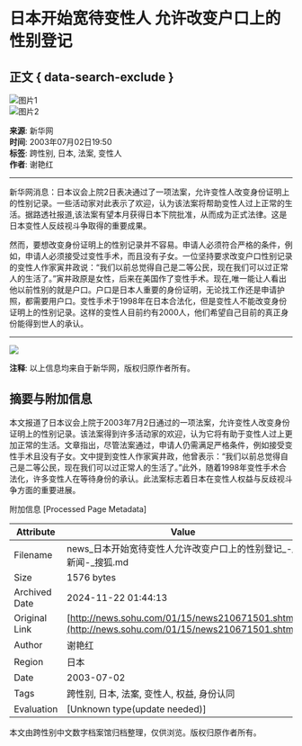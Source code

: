 # 日本开始宽待变性人 允许改变户口上的性别登记

## 正文 { data-search-exclude }


![图片1](https://news.sohu.com/sximages/1225011.gif)  
![图片2](https://news.sohu.com/sximages/1225010.gif)

**来源**: 新华网  
**时间**: 2003年07月02日19:50  
**标签**: 跨性别, 日本, 法案, 变性人  
**作者**: 谢艳红  

---

新华网消息：日本议会上院2日表决通过了一项法案，允许变性人改变身份证明上的性别记录。一些活动家对此表示了欢迎，认为该法案将帮助变性人过上正常的生活。据路透社报道,该法案有望本月获得日本下院批准，从而成为正式法律。这是日本变性人反歧视斗争取得的重要成果。

然而，要想改变身份证明上的性别记录并不容易。申请人必须符合严格的条件，例如，申请人必须接受过变性手术，而且没有子女。一位坚持要求改变户口性别记录的变性人作家寅井政说：“我们以前总觉得自己是二等公民，现在我们可以过正常人的生活了。”寅井政原是女性，后来在美国作了变性手术。现在,唯一能让人看出他以前性别的就是户口。户口是日本人重要的身份证明，无论找工作还是申请护照，都需要用户口。变性手术于1998年在日本合法化，但是变性人不能改变身份证明上的性别记录。这样的变性人目前约有2000人，他们希望自己目前的真正身份能得到世人的承认。

---

![](images/c.gif)  

**注释**: 以上信息均来自于新华网，版权归原作者所有。

## 摘要与附加信息

<!-- tcd_abstract -->
本文报道了日本议会上院于2003年7月2日通过的一项法案，允许变性人改变身份证明上的性别记录。该法案得到许多活动家的欢迎，认为它将有助于变性人过上更加正常的生活。文章指出，尽管法案通过，申请人仍需满足严格条件，例如接受变性手术且没有子女。文中提到变性人作家寅井政，他曾表示：“我们以前总觉得自己是二等公民，现在我们可以过正常人的生活了。”此外，随着1998年变性手术合法化，许多变性人在等待身份的承认。此法案标志着日本在变性人权益与反歧视斗争方面的重要进展。
<!-- tcd_abstract_end -->

附加信息 [Processed Page Metadata]

| Attribute       | Value                                  |
|-----------------|----------------------------------------|
| Filename        | news_日本开始宽待变性人允许改变户口上的性别登记_-_新闻-_搜狐.md                             |
| Size            | 1576 bytes                           |
| Archived Date   | 2024-11-22 01:44:13                             |
| Original Link   | [http://news.sohu.com/01/15/news210671501.shtml](http://news.sohu.com/01/15/news210671501.shtml)                       |
| Author          | 谢艳红                               |
| Region          | 日本                               |
| Date            | 2003-07-02                                 |
| Tags            | 跨性别, 日本, 法案, 变性人, 权益, 身份认同                                 |
| Evaluation            | [Unknown type(update needed)]                                 |
<!-- tcd_table_end -->

本文由跨性别中文数字档案馆归档整理，仅供浏览。版权归原作者所有。
